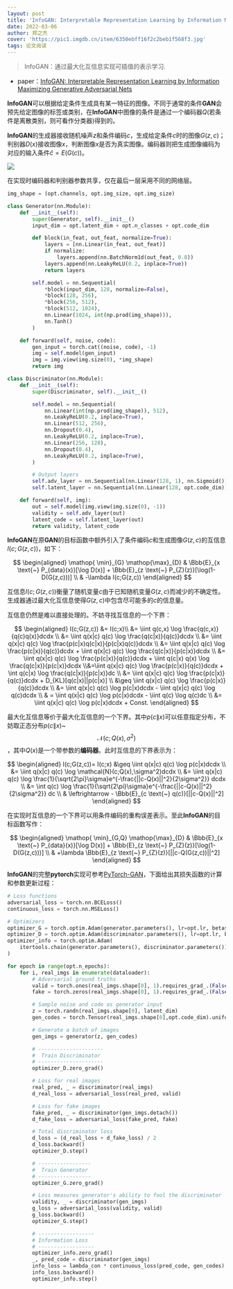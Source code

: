 ```yaml
---
layout: post
title: 'InfoGAN: Interpretable Representation Learning by Information Maximizing Generative Adversarial Nets'
date: 2022-03-06
author: 郑之杰
cover: 'https://pic1.imgdb.cn/item/6350ebff16f2c2beb1f568f3.jpg'
tags: 论文阅读
---
```


> InfoGAN：通过最大化互信息实现可插值的表示学习.

- paper：[InfoGAN: Interpretable Representation Learning by Information Maximizing Generative Adversarial Nets](https://arxiv.org/abs/1606.03657)

**InfoGAN**可以根据给定条件生成具有某一特征的图像。不同于通常的条件**GAN**会预先给定图像的标签或类别，在**InfoGAN**中图像的条件是通过一个编码器$Q$(若条件是离散类别，则可看作分类器)得到的。

**InfoGAN**的生成器接收随机噪声$z$和条件编码$c$，生成给定条件$c$时的图像$G(z,c)$；判别器$D(x)$接收图像$x$，判断图像$x$是否为真实图像。编码器则把生成图像编码为对应的输入条件$\hat{c}=E(G(c))$。


![](https://pic.downk.cc/item/5ed0a85cc2a9a83be56f2e44.jpg)

在实现时编码器和判别器参数共享，仅在最后一层采用不同的网络层。

```python
img_shape = (opt.channels, opt.img_size, opt.img_size)

class Generator(nn.Module):
    def __init__(self):
        super(Generator, self).__init__()
        input_dim = opt.latent_dim + opt.n_classes + opt.code_dim

        def block(in_feat, out_feat, normalize=True):
            layers = [nn.Linear(in_feat, out_feat)]
            if normalize:
                layers.append(nn.BatchNorm1d(out_feat, 0.8))
            layers.append(nn.LeakyReLU(0.2, inplace=True))
            return layers

        self.model = nn.Sequential(
            *block(input_dim, 128, normalize=False),
            *block(128, 256),
            *block(256, 512),
            *block(512, 1024),
            nn.Linear(1024, int(np.prod(img_shape))),
            nn.Tanh()
        )

    def forward(self, noise, code):
        gen_input = torch.cat((noise, code), -1)
        img = self.model(gen_input)
        img = img.view(img.size(0), *img_shape)
        return img

class Discriminator(nn.Module):
    def __init__(self):
        super(Discriminator, self).__init__()

        self.model = nn.Sequential(
            nn.Linear(int(np.prod(img_shape)), 512),
            nn.LeakyReLU(0.2, inplace=True),
            nn.Linear(512, 256),
            nn.Dropout(0.4),
            nn.LeakyReLU(0.2, inplace=True),
            nn.Linear(256, 128),
            nn.Dropout(0.4),
            nn.LeakyReLU(0.2, inplace=True),
        )

        # Output layers
        self.adv_layer = nn.Sequential(nn.Linear(128, 1), nn.Sigmoid())
        self.latent_layer = nn.Sequential(nn.Linear(128, opt.code_dim))

    def forward(self, img):
        out = self.model(img.view(img.size(0), -1))
        validity = self.adv_layer(out)
        latent_code = self.latent_layer(out)
        return validity, latent_code
```

**InfoGAN**在原**GAN**的目标函数中额外引入了条件编码$c$和生成图像$G(z,c)$的互信息$I(c;G(z,c))$，如下：

$$ \begin{aligned} \mathop{ \min}_{G} \mathop{\max}_{D} & \Bbb{E}_{x \text{~} P_{data}(x)}[\log D(x)] + \Bbb{E}_{z \text{~} P_{Z}(z)}[\log(1-D(G(z,c)))] \\ & -\lambda  I(c;G(z,c))  \end{aligned} $$

互信息$I(c;G(z,c))$衡量了随机变量$c$由于已知随机变量$G(z,c)$而减少的不确定性。生成器通过最大化互信息使得$G(z,c)$中包含尽可能多的$c$的信息量。

互信息仍然是难以直接处理的。不妨寻找互信息的一个下界：

$$ \begin{aligned} I(c;G(z,c)) &= I(c;x)\\ &= \iint  q(c,x) \log \frac{q(c,x)}{q(c)q(x)}dcdx  \\ &= \iint  q(x|c) q(c) \log \frac{q(c|x)}{q(c)}dcdx \\ &= \iint  q(x|c) q(c) \log \frac{p(c|x)q(c|x)}{p(c|x)q(c)}dcdx \\ &= \iint  q(x|c) q(c) \log \frac{p(c|x)}{q(c)}dcdx + \iint  q(x|c) q(c) \log \frac{q(c|x)}{p(c|x)}dcdx \\ &= \iint  q(x|c) q(c) \log \frac{p(c|x)}{q(c)}dcdx + \iint  q(c|x) q(x) \log \frac{q(c|x)}{p(c|x)}dcdx \\&=\iint  q(x|c) q(c) \log \frac{p(c|x)}{q(c)}dcdx + \int  q(c|x)  \log \frac{q(c|x)}{p(c|x)}dc  \\ &= \iint  q(x|c) q(c) \log \frac{p(c|x)}{q(c)}dcdx + D_{KL}[q(c|x)||p(c|x)] \\ &\geq \iint  q(x|c) q(c) \log \frac{p(c|x)}{q(c)}dcdx \\ &= \iint  q(x|c) q(c) \log p(c|x)dcdx - \iint  q(x|c) q(c) \log q(c)dcdx \\ & = \iint  q(x|c) q(c) \log p(c|x)dcdx - \iint  q(c) \log q(c)dc \\ &= \iint  q(x|c) q(c) \log p(c|x)dcdx + Const. \end{aligned} $$

最大化互信息等价于最大化互信息的一个下界。其中$p(c\|x)$可以任意指定分布，不妨取正态分布$p(c\|x)$~$$\mathcal{N}(c;Q(x),\sigma^2)$$，其中$Q(x)$是一个带参数的**编码器**。此时互信息的下界表示为：

$$ \begin{aligned} I(c;G(z,c))= I(c;x) &\geq  \iint  q(x|c) q(c) \log p(c|x)dcdx \\ &= \iint  q(x|c) q(c) \log \mathcal{N}(c;Q(x),\sigma^2)dcdx \\ &= \iint q(x|c) q(c) \log  \frac{1}{\sqrt{2\pi}\sigma}e^{-\frac{||c-Q(x)||^2}{2\sigma^2}} dcdx \\ &= \int  q(c) \log  \frac{1}{\sqrt{2\pi}\sigma}e^{-\frac{||c-Q(x)||^2}{2\sigma^2}} dc \\ & \leftrightarrow - \Bbb{E}_{c \text{~} q(c)}[||c-Q(x)||^2] \end{aligned} $$

在实现时互信息的一个下界可以用条件编码的重构误差表示。至此**InfoGAN**的目标函数写作：

$$ \begin{aligned} \mathop{ \min}_{G,Q} \mathop{\max}_{D} & \Bbb{E}_{x \text{~} P_{data}(x)}[\log D(x)] + \Bbb{E}_{z \text{~} P_{Z}(z)}[\log(1-D(G(z,c)))] \\ & +\lambda \Bbb{E}_{z \text{~} P_{Z}(z)}[||c-Q(G(z,c))||^2]  \end{aligned} $$

**InfoGAN**的完整**pytorch**实现可参考[PyTorch-GAN](https://github.com/eriklindernoren/PyTorch-GAN/tree/master/implementations/infogan)，下面给出其损失函数的计算和参数更新过程：

```python
# Loss functions
adversarial_loss = torch.nn.BCELoss()
continuous_loss = torch.nn.MSELoss()

# Optimizers
optimizer_G = torch.optim.Adam(generator.parameters(), lr=opt.lr, betas=(opt.b1, opt.b2))
optimizer_D = torch.optim.Adam(discriminator.parameters(), lr=opt.lr, betas=(opt.b1, opt.b2))
optimizer_info = torch.optim.Adam(
    itertools.chain(generator.parameters(), discriminator.parameters()), lr=opt.lr, betas=(opt.b1, opt.b2)
)

for epoch in range(opt.n_epochs):
    for i, real_imgs in enumerate(dataloader):
        # Adversarial ground truths
        valid = torch.ones(real_imgs.shape[0], 1).requires_grad_.(False)
        fake = torch.zeros(real_imgs.shape[0], 1).requires_grad_.(False)

        # Sample noise and code as generator input
        z = torch.randn(real_imgs.shape[0], latent_dim)
        gen_codes = torch.Tensor(real_imgs.shape[0],opt.code_dim).uniform_(-1,1)

        # Generate a batch of images
        gen_imgs = generator(z, gen_codes)

        # ---------------------
        #  Train Discriminator
        # ---------------------
        optimizer_D.zero_grad()

        # Loss for real images
        real_pred, _ = discriminator(real_imgs)
        d_real_loss = adversarial_loss(real_pred, valid)

        # Loss for fake images
        fake_pred, _ = discriminator(gen_imgs.detach())
        d_fake_loss = adversarial_loss(fake_pred, fake)

        # Total discriminator loss
        d_loss = (d_real_loss + d_fake_loss) / 2
        d_loss.backward()
        optimizer_D.step()

        # -----------------
        #  Train Generator
        # -----------------
        optimizer_G.zero_grad()

        # Loss measures generator's ability to fool the discriminator
        validity, _ = discriminator(gen_imgs)
        g_loss = adversarial_loss(validity, valid)
        g_loss.backward()
        optimizer_G.step()

        # ------------------
        # Information Loss
        # ------------------
        optimizer_info.zero_grad()
        _, pred_code = discriminator(gen_imgs)
        info_loss = lambda_con * continuous_loss(pred_code, gen_codes)
        info_loss.backward()
        optimizer_info.step()
```